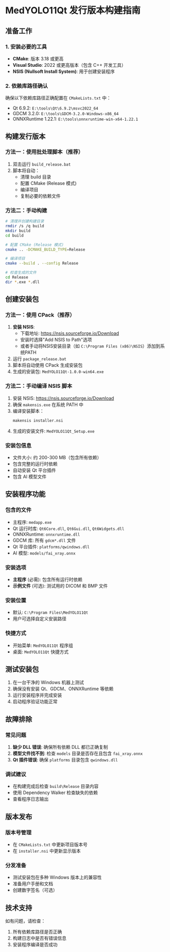 # MedYOLO11Qt 发行版本构建指南

## 准备工作

### 1. 安装必要的工具
- **CMake**: 版本 3.18 或更高
- **Visual Studio**: 2022 或更高版本（包含 C++ 开发工具）
- **NSIS (Nullsoft Install System)**: 用于创建安装程序

### 2. 依赖库路径确认
确保以下依赖库路径正确配置在 `CMakeLists.txt` 中：
- Qt 6.9.2: `E:\tools\Qt\6.9.2\msvc2022_64`
- GDCM 3.2.0: `E:\tools\GDCM-3.2.0-Windows-x86_64`
- ONNXRuntime 1.22.1: `E:\tools\onnxruntime-win-x64-1.22.1`

## 构建发行版本

### 方法一：使用批处理脚本（推荐）
1. 双击运行 `build_release.bat`
2. 脚本将自动：
   - 清理 build 目录
   - 配置 CMake (Release 模式)
   - 编译项目
   - 复制必要的依赖文件

### 方法二：手动构建
```bash
# 清理并创建构建目录
rmdir /s /q build
mkdir build
cd build

# 配置 CMake (Release 模式)
cmake .. -DCMAKE_BUILD_TYPE=Release

# 编译项目
cmake --build . --config Release

# 检查生成的文件
cd Release
dir *.exe *.dll
```

## 创建安装包

### 方法一：使用 CPack（推荐）
1. **安装 NSIS**: 
   - 下载地址: https://nsis.sourceforge.io/Download
   - 安装时选择"Add NSIS to Path"选项
   - 或者手动将NSIS安装目录（如 `C:\Program Files (x86)\NSIS`）添加到系统PATH
2. 运行 `package_release.bat`
3. 脚本将自动使用 CPack 生成安装包
4. 生成的安装包: `MedYOLO11Qt-1.0.0-win64.exe`

### 方法二：手动编译 NSIS 脚本
1. 安装 NSIS: https://nsis.sourceforge.io/Download
2. 确保 `makensis.exe` 在系统 PATH 中
3. 编译安装脚本：
   ```bash
   makensis installer.nsi
   ```
4. 生成的安装文件: `MedYOLO11Qt_Setup.exe`

### 安装包信息
- 文件大小: 约 200-300 MB（包含所有依赖）
- 包含完整的运行时依赖
- 自动安装 Qt 平台插件
- 包含 AI 模型文件

## 安装程序功能

### 包含的文件
- 主程序: `medapp.exe`
- Qt 运行时库: `Qt6Core.dll`, `Qt6Gui.dll`, `Qt6Widgets.dll`
- ONNXRuntime: `onnxruntime.dll`
- GDCM 库: 所有 `gdcm*.dll` 文件
- Qt 平台插件: `platforms/qwindows.dll`
- AI 模型: `models/fai_xray.onnx`

### 安装选项
- **主程序** (必需): 包含所有运行时依赖
- **示例文件** (可选): 测试用的 DICOM 和 BMP 文件

### 安装位置
- 默认: `C:\Program Files\MedYOLO11Qt`
- 用户可选择自定义安装路径

### 快捷方式
- 开始菜单: `MedYOLO11Qt` 程序组
- 桌面: `MedYOLO11Qt` 快捷方式

## 测试安装包

1. 在一台干净的 Windows 机器上测试
2. 确保没有安装 Qt、GDCM、ONNXRuntime 等依赖
3. 运行安装程序并完成安装
4. 启动程序验证功能正常

## 故障排除

### 常见问题
1. **缺少 DLL 错误**: 确保所有依赖 DLL 都已正确复制
2. **模型文件找不到**: 检查 `models` 目录是否存在且包含 `fai_xray.onnx`
3. **Qt 插件错误**: 确保 `platforms` 目录包含 `qwindows.dll`

### 调试建议
- 在构建完成后检查 `build\Release` 目录内容
- 使用 Dependency Walker 检查缺失的依赖
- 查看程序日志输出

## 版本发布

### 版本号管理
- 在 `CMakeLists.txt` 中更新项目版本号
- 在 `installer.nsi` 中更新显示版本

### 分发准备
- 测试安装包在多种 Windows 版本上的兼容性
- 准备用户手册和文档
- 创建数字签名（可选）

## 技术支持

如有问题，请检查：
1. 所有依赖库路径是否正确
2. 构建日志中是否有错误信息
3. 安装程序编译是否成功